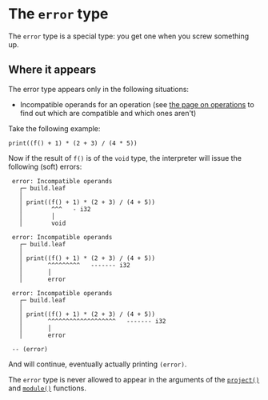 # The `error` type

The `error` type is a special type: you get
one when you screw something up.

## Where it appears
The error type appears only in the following situations:
- Incompatible operands for an operation
  (see [the page on operations](../operations.md)
  to find out which are compatible and which ones aren't)

Take the following example:

```leafbuild
print((f() + 1) * (2 + 3) / (4 * 5))
```

Now if the result of `f()` is of the `void` type,
the interpreter will issue the following (soft) errors:
```
 error: Incompatible operands
   ┌─ build.leaf
   │
   │ print((f() + 1) * (2 + 3) / (4 + 5))
   │        ^^^   - i32
   │        │      
   │        void
 
 error: Incompatible operands
   ┌─ build.leaf
   │
   │ print((f() + 1) * (2 + 3) / (4 + 5))
   │       ^^^^^^^^^   ------- i32
   │       │            
   │       error
 
 error: Incompatible operands
   ┌─ build.leaf
   │
   │ print((f() + 1) * (2 + 3) / (4 + 5))
   │       ^^^^^^^^^^^^^^^^^^^   ------- i32
   │       │                      
   │       error
 
 -- (error)
```

And will continue, eventually actually printing `(error)`.

The `error` type is never allowed to appear in the arguments
of the [`project()`](../functions/project_and_module/project.md)
and [`module()`](../functions/project_and_module/module.md)
functions.